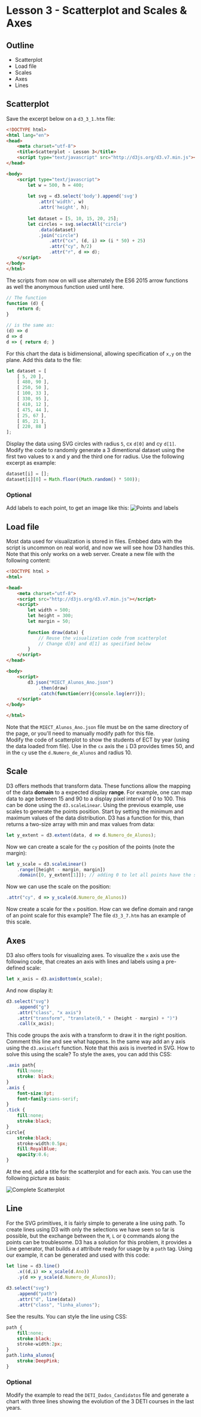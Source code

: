 
# Lesson 3 - Scatterplot and Scales & Axes

## Outline
* Scatterplot
* Load file
* Scales
* Axes
* Lines

## Scatterplot

Save the excerpt below on a `d3_3_1.htm` file:

``` html
<!DOCTYPE html>
<html lang="en">
<head>
    <meta charset="utf-8">
    <title>Scatterplot - Lesson 3</title>
    <script type="text/javascript" src="http://d3js.org/d3.v7.min.js"></script>
</head>

<body>
    <script type="text/javascript">
        let w = 500, h = 400;
       
        let svg = d3.select('body').append('svg')
            .attr('width', w)
            .attr('height', h);
        
        let dataset = [5, 10, 15, 20, 25];
        let circles = svg.selectAll("circle")
            .data(dataset)
            .join("circle")
                .attr("cx", (d, i) => (i * 50) + 25)
                .attr("cy", h/2)
                .attr("r", d => d);
    </script>    
</body>
</html>
```

The scripts from now on will use alternately the ES6 2015 arrow functions as well the anonymous function used until here.

``` javascript
// The function
function (d) {
    return d;
}

// is the same as:
(d) => d
d => d
d => { return d; }
```

For this chart the data is bidimensional, allowing specification of `x,y` on the plane. Add this data to the file:
``` javascript
let dataset = [
    [ 5, 20 ],
    [ 480, 90 ],
    [ 250, 50 ],
    [ 100, 33 ],
    [ 330, 95 ],
    [ 410, 12 ],
    [ 475, 44 ],
    [ 25, 67 ],
    [ 85, 21 ],
    [ 220, 88 ]
];
```
Display the data using SVG circles with radius `5`, cx `d[0]` and cy `d[1]`. Modify the code to randomly generate a 3 dimentional dataset using the first two values to x and y and the third one for radius. Use the following excerpt as example:
``` javascript
dataset[i] = [];
dataset[i][0] = Math.floor((Math.random() * 500));
```

### Optional
Add labels to each point, to get an image like this:
![Points and labels](./points_labels.jpg)

## Load file
Most data used for visualization is stored in files. Embbed data with the script is uncommon on real world, and now we will see how D3 handles this. Note that this only works on a web server. Create a new file with the following content:
``` html
<!DOCTYPE html >
<html>

<head>
    <meta charset="utf-8">
    <script src="http://d3js.org/d3.v7.min.js"></script>
    <script>
        let width = 500;
        let height = 300;
        let margin = 50;
        
        function draw(data) {
            // Reuse the visualization code from scatterplot
            // Change d[0] and d[1] as specified below
        }
    </script>
</head>

<body>
    <script>
        d3.json("MIECT_Alunos_Ano.json")
            .then(draw)
            .catch(function(err){console.log(err)});
    </script>
</body>

</html>
```
Note that the `MIECT_Alunos_Ano.json` file must be on the same directory of the page, or you'll need to manually modify path for this file.   
Modify the code of scatterplot to show the students of ECT by year (using the data loaded from file). Use in the `cx` axis the `i` D3 provides times 50, and in the `cy` use the `d.Numero_de_Alunos` and radius 10.

## Scale
D3 offers methods that transform data. These functions allow the mapping of the data __domain__ to a expected display __range__. For example, one can map data to age between 15 and 90 to a display pixel interval of 0 to 100. This can be done using the `d3.scaleLinear`.
Using the previous example, use scales to generate the points position. Start by setting the minimum and 
maximum values of the data distribution. D3 has a function for this, than returns a two-size array with min and max values from data:
``` javascript
let y_extent = d3.extent(data, d => d.Numero_de_Alunos);
```
Now we can create a scale for the `cy` position of the points (note the margin):
``` javascript
let y_scale = d3.scaleLinear()
    .range([height - margin, margin])
    .domain([0, y_extent[1]]); // adding 0 to let all points have the same base
```
Now we can use the scale on the position:
``` javascript
.attr("cy", d => y_scale(d.Numero_de_Alunos))
```
Now create a scale for the `x` position. How can we define domain and range of an point scale for this example? The file `d3_3_7.htm` has an example of this scale.

## Axes
D3 also offers tools for visualizing axes. To visualize the `x` axis use the following code, that creates an axis with lines and labels using a pre-defined scale:

``` javascript
let x_axis = d3.axisBottom(x_scale);
```

And now display it:
``` javascript
d3.select("svg")
    .append("g")
    .attr("class", "x axis")
    .attr("transform", "translate(0," + (height - margin) + ")")
    .call(x_axis);
```
This code groups the axis with a transform to draw it in the right position. Comment this line and see what happens. In the same way add an y axis using the `d3.axisLeft` function. Note that this axis is inverted in SVG. How to solve this using the scale?
To style the axes, you can add this CSS:
``` css
.axis path{
    fill:none;
    stroke: black;
}
.axis {
    font-size:8pt;
    font-family:sans-serif;
}
.tick {
    fill:none;
    stroke:black;
}
circle{
    stroke:black;
    stroke-width:0.5px;
    fill:RoyalBlue;
    opacity:0.6;
}
```
At the end, add a title for the scatterplot and for each axis. You can use the following picture as basis:

![Complete Scatterplot](./complete_scatterplot.jpg)

## Line
For the SVG primitives, it is fairly simple to generate a line using path. To create lines using D3 with only the selections we have seen so far is possible, but the exchange between the `M`, `L` or `Q` commands along the points can be troublesome. D3 has a solution for this problem, it provides a Line generator, that builds a `d` attribute ready for usage by a `path` tag. Using our example, it can be generated and used with this code:
``` javascript
let line = d3.line()
    .x((d,i) => x_scale(d.Ano))
    .y(d => y_scale(d.Numero_de_Alunos));
    
d3.select("svg")
    .append("path")
    .attr("d", line(data))
    .attr("class", "linha_alunos");
```
See the results. You can style the line using CSS:
``` css
path {
    fill:none;
    stroke:black;
    stroke-width:2px;
} 
path.linha_alunos{
    stroke:DeepPink;
}
```

### Optional
Modify the example to read the `DETI_Dados_Candidatos` file and generate a chart with three lines showing the evolution of the 3 DETI courses in the last years.

